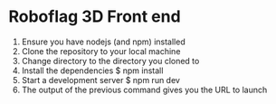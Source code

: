 # Roboflag 3D Front end

1. Ensure you have nodejs (and npm) installed
2. Clone the repository to your local machine
3. Change directory to the directory you cloned to
4. Install the dependencies
    $ npm install
5. Start a development server
    $ npm run dev
6. The output of the previous command gives you the URL to launch

